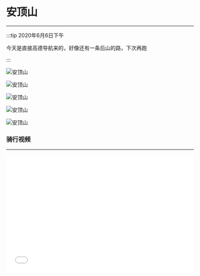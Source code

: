 # 安顶山
---

:::tip 2020年6月6日下午

今天是直接高德导航来的，好像还有一条后山的路，下次再跑

:::

![安顶山](http://motor.rcer666.cn/andingshan001.jpg)

![安顶山](http://motor.rcer666.cn/andingshan002.jpg)

![安顶山](http://motor.rcer666.cn/andingshan003.jpg)

![安顶山](http://motor.rcer666.cn/andingshan004.jpg)

![安顶山](http://motor.rcer666.cn/andingshan005.jpg)

### 骑行视频
---

<div style="position: relative; padding-bottom: 56.25%; padding-top: 30px; height: 0; overflow: hidden;">
    <iframe src="//player.bilibili.com/player.html?aid=625955002&bvid=BV1Et4y1y7a3&cid=199420745&page=1" scrolling="no"
        border="0" frameborder="no" framespacing="0" allowfullscreen="true" style="position: absolute; top:0; left: 0;
        width: 100%; height: 100%;">
    </iframe>
</div>